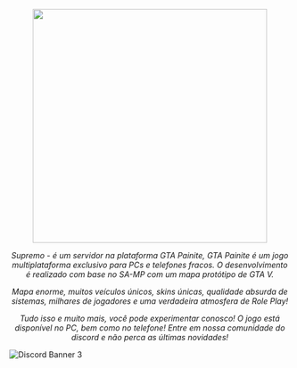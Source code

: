 <p align="center">
  <a aria-label="logo" href="https://supremoroleplay.com">
    <img src="https://github.com/Supremo-Roleplay/.github/blob/main/assets/logo.png" width="420" />
  </a>
</p>

<p align="center">
  <em>Supremo  -  é um servidor na plataforma GTA Painite, GTA Painite é um jogo multiplataforma exclusivo para PCs e telefones fracos. O desenvolvimento é realizado com base no SA-MP com um mapa protótipo de GTA V.</em>
</p>

<p align="center">
  <em> Mapa enorme, muitos veículos únicos, skins únicas, qualidade absurda de sistemas, milhares de jogadores e uma verdadeira atmosfera de Role Play!</em>
</p>
<p align="center">
  <em> Tudo isso e muito mais, você pode experimentar conosco! O jogo está disponível no PC, bem como no telefone! Entre em nossa comunidade do discord e não perca as últimas novidades!</em>
    </p>
    
    
![Discord Banner 3](https://discordapp.com/api/guilds/1019244218973159484/widget.png?style=banner3)    
